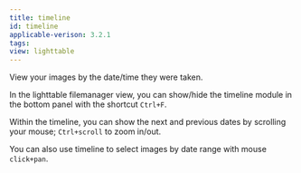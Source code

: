 ```yaml
---
title: timeline
id: timeline
applicable-verison: 3.2.1
tags: 
view: lighttable
---
```


View your images by the date/time they were taken.

In the lighttable filemanager view, you can show/hide the timeline module in the bottom panel with the shortcut `Ctrl+F`. 

Within the timeline, you can show the next and previous dates by scrolling your mouse; `Ctrl+scroll` to zoom in/out.

You can also use timeline to select images by date range with mouse `click+pan`.
